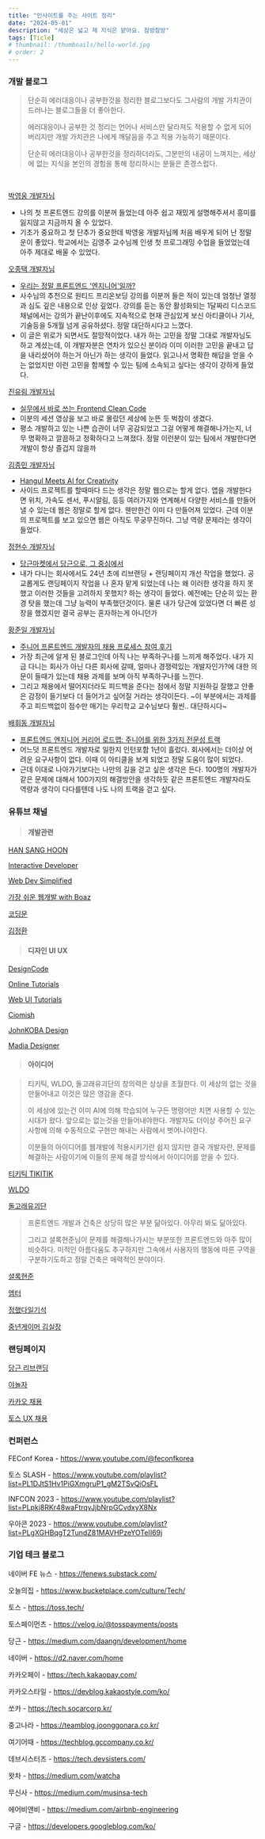 ```yaml
---
title: "인사이트를 주는 사이트 정리"
date: "2024-05-01"
description: "세상은 넓고 제 지식은 얕아요. 참방참방"
tags: [Ticle]
# thumbnail: /thumbnails/hello-world.jpg
# order: 2
---
```


### 개발 블로그

> 단순히 에러대응이나 공부한것을 정리한 블로그보다도 그사람의 개발 가치관이 드러나는 블로그들을 더 좋아한다.
>
> 에러대응이나 공부한 것 정리는 언어나 서비스만 달라져도 적용할 수 없게 되어버리지만 개발 가치관은 나에게 깨달음을 주고 적용 가능하기 때문이다.
>
> 단순히 에러대응이나 공부한것을 정리하더라도, 그분만의 내공이 느껴지는, 세상에 없는 지식을 본인의 경험을 통해 정리하시는 분들은 존경스럽다.

<br/>
 
[박영웅 개발자님](https://www.heropy.dev/)

- 나의 첫 프론트엔드 강의를 이분꺼 들었는데 아주 쉽고 재밌게 설명해주셔서 흥미를 잃지않고 지금까지 올 수 있었다.
- 기초가 중요하고 첫 단추가 중요한데 박영웅 개발자님께 처음 배우게 되어 난 정말 운이 좋았다. 학교에서는 김영주 교수님께 인생 첫 프로그래밍 수업을 들었었는데 아주 제대로 배울 수 있었다.

[오종택 개발자님](https://saengmotmi.netlify.app/)

- [우리는 정말 프론트엔드 '엔지니어'일까?](https://saengmotmi.netlify.app/article/frontend_architecture/)
- 사수님의 추천으로 원티드 프리온보딩 강의를 이분꺼 들은 적이 있는데 엄청난 열정과 심도 깊은 내용으로 인상 깊었다. 강의를 듣는 동안 활성화되는 1달짜리 디스코드 채널에서는 강의가 끝난이후에도 지속적으로 현재 관심있게 보신 아티클이나 기사, 기술등을 5개월 넘게 공유하셨다. 정말 대단하시다고 느꼈다.
- 이 글은 위로가 되면서도 절망적이었다. 내가 하는 고민을 정말 그대로 개발자님도 하고 계셨는데, 이 개발자분은 연차가 있으신 분이라 이미 이러한 고민을 끝내고 답을 내리셨어야 하는거 아닌가 하는 생각이 들었다. 읽고나서 명확한 해답을 얻을 수는 없었지만 이런 고민을 함께할 수 있는 팀에 소속되고 싶다는 생각이 강하게 들었다.

[진유림 개발자님](https://milooy.github.io/TIL/)

- [실무에서 바로 쓰는 Frontend Clean Code](https://www.youtube.com/watch?v=edWbHp_k_9Y)
- 이분의 세션 영상을 보고 바로 몰랐던 세상에 눈뜬 듯 벅참이 생겼다.
- 평소 개발하고 있는 나쁜 습관이 너무 공감되었고 그걸 어떻게 해결해나가는지, 너무 명확하고 깔끔하고 정확하다고 느껴졌다. 정말 이런분이 있는 팀에서 개발한다면 개발이 항상 즐겁지 않을까

[김종민 개발자님](https://blog.cmiscm.com/?page_id=5945)

- [Hangul Meets AI for Creativity](https://blog.cmiscm.com/?p=6050)
- 사이드 프로젝트를 할때마다 드는 생각은 정말 웹으로는 할게 없다. 앱을 개발한다면 위치, 가속도 센서, 푸시알림, 등등 여러가지와 연계해서 다양한 서비스를 만들어 낼 수 있는데 웹은 정말로 할게 없다. 웬만한건 이미 다 만들어져 있었다. 근데 이분의 프로젝트를 보고 있으면 웹은 아직도 무궁무진하다. 그냥 역량 문제라는 생각이 들었다.

[정현수 개발자님](https://junghyeonsu.com/)

- [당근마켓에서 당근으로, 그 중심에서](https://junghyeonsu.com/posts/daangn-rebranding/)
- 내가 다니는 회사에서도 24년 초에 리브랜딩 + 랜딩페이지 개선 작업을 했었다. 공교롭게도 랜딩페이지 작업을 나 혼자 맡게 되었는데 나는 왜 이러한 생각을 하지 못했고 이러한 것들을 고려하지 못했지? 하는 생각이 들었다. 예전에는 단순히 있는 환경 탓을 했는데 그냥 능력이 부족했던것이다. 물론 내가 당근에 있었다면 더 빠른 성장을 했겠지만 결국 공부는 혼자하는게 아니던가

[황준일 개발자님](https://junilhwang.github.io/TIL/)

- [주니어 프론트엔드 개발자의 채용 프로세스 참여 후기](https://zuminternet.github.io/zum-front-recurit-review/)
- 가장 최근에 알게 된 블로그인데 아직 나는 부족하구나를 느끼게 해주었다. 내가 지금 다니는 회사가 아닌 다른 회사에 갈때, 얼마나 경쟁력있는 개발자인가?에 대한 의문이 들때가 있는데 채용 과제를 보며 아직 부족하구나를 느낀다.
- 그리고 채용에서 떨어지더라도 피드백을 준다는 점에서 정말 지원하길 잘했고 안좋은 감정이 들기보다 더 들어가고 싶어질 거라는 생각이든다. ~이 부분에서는 과제를 주고 피드백없이 점수만 매기는 우리학교 교수님보다 훨씬.. 대단하시다~

[배휘동 개발자님](https://steady-study.super.site/)

- [프론트엔드 엔지니어 커리어 로드맵: 주니어를 위한 3가지 전문성 트랙](https://steady-study.super.site/frontend-engineer-career-roadmap)
- 어느덧 프론트엔드 개발자로 일한지 인턴포함 1년이 흘렀다. 회사에서는 더이상 어려운 요구사항이 없다. 이때 이 아티클을 보게 되었고 정말 도움이 많이 되었다.
- 근데 이대로 나아가기보다는 나만의 길을 걷고 싶은 생각은 든다. 100명의 개발자가 같은 문제에 대해서 100가지의 해결방안을 생각하듯 같은 프론트엔드 개발자라도 역량과 생각이 다다를텐데 나도 나의 트랙을 걷고 싶다.

### 유튜브 채널

> #### 개발관련

[HAN SANG HOON](https://www.youtube.com/@josehp_han)

[Interactive Developer](https://www.youtube.com/@cmiscm)

[Web Dev Simplified](https://www.youtube.com/@WebDevSimplified)

[가장 쉬운 웹개발 with Boaz](https://www.youtube.com/@withBoaz)

[코딩문](https://www.youtube.com/@codingmoon)

[김정환](https://www.youtube.com/@jeonghwan_kim)

> #### 디자인 UI UX

[DesignCode](https://www.youtube.com/@DesignCodeTeam)

[Online Tutorials](https://www.youtube.com/@OnlineTutorialsYT)

[Web UI Tutorials](https://www.youtube.com/@webuitutorials)

[Ciomish](https://www.youtube.com/@ciomish)

[JohnKOBA Design](https://www.youtube.com/@JohnKOBADesign)

[Madia Designer](https://www.youtube.com/@UXUIDesign)

> #### 아이디어

> 티키틱, WLDO, 돌고래유괴단의 창의력은 상상을 초월한다. 이 세상의 없는 것을 만들어내고 이것은 많은 영감을 준다.
>
> 이 세상에 있는건 이미 AI에 의해 학습되어 누구든 명령어만 치면 사용할 수 있는 시대가 왔다. 앞으로는 없는것을 만들어내야한다. 개발자도 더이상 주어진 요구사항에 의해 수동적으로 구현만 해내는 사람에서 벗어나야한다.
>
> 이분들의 아이디어를 웹개발에 적용시키기란 쉽지 않지만 결국 개발자란, 문제를 해결하는 사람이기에 이들의 문제 해결 방식에서 아이디어를 얻을 수 있다.

[티키틱 TIKITIK](https://www.youtube.com/@tikitik_official)

[WLDO](https://www.youtube.com/@WLDO100)

[돌고래유괴단](https://www.youtube.com/@DolphinersOfficial)

> 프론트엔드 개발과 건축은 상당히 많은 부분 닮아있다. 아무리 봐도 닮아있다.
>
> 그리고 셜록현준님이 문제를 해결해나가시는 부분또한 프론트엔드와 아주 많이 비슷하다. 미적인 아름다움도 추구하지만 그속에서 사용자의 행동에 따른 구역을 구분하기도하고 정말 건축은 매력적인 분야이다.

[셜록현준](https://www.youtube.com/@Sherlock_HJ)

[엠터](https://www.youtube.com/@mter)

[정했다일기석](https://www.youtube.com/@GiseokHeWorked)

[중년게이머 김실장](https://www.youtube.com/@memolkim)

### 랜딩페이지

[당근 리브랜딩](https://brandnew.daangn.com/?source=post_page-----b41d866df9b7--------------------------------)

[야놀자](https://www.yanoljagroup.com/ko?gad_source=1&gclid=Cj0KCQjw0MexBhD3ARIsAEI3WHJut5x7QdRTgclg5q8wUiDOSxv4cOzeSbjbxqmYNmU4ymTy6CjUiIEaAuN1EALw_wcB)

[카카오 채용](https://recruit.kakaobank.com/)

[토스 UX 채용](https://toss.im/career/ux-platform-2024)

### 컨퍼런스

FEConf Korea - https://www.youtube.com/@feconfkorea

토스 SLASH - https://www.youtube.com/playlist?list=PL1DJtS1Hv1PiGXmgruP1_gM2TSvQiOsFL

INFCON 2023 - https://www.youtube.com/playlist?list=PLpkj8RKr48waFtrqvJjbNrpGCvdxyX8Nx

우아콘 2023 - https://www.youtube.com/playlist?list=PLgXGHBqgT2TundZ81MAVHPzeYOTeII69j

### 기업 테크 블로그

네이버 FE 뉴스 - https://fenews.substack.com/

오늘의집 - https://www.bucketplace.com/culture/Tech/

토스 - https://toss.tech/

토스페이먼츠 - https://velog.io/@tosspayments/posts

당근 - https://medium.com/daangn/development/home

네이버 - https://d2.naver.com/home

카카오페이 - https://tech.kakaopay.com/

카카오스타일 - https://devblog.kakaostyle.com/ko/

쏘카 - https://tech.socarcorp.kr/

중고나라 - https://teamblog.joonggonara.co.kr/

여기어때 - https://techblog.gccompany.co.kr/

데브시스터즈 - https://tech.devsisters.com/

왓차 - https://medium.com/watcha

무신사 - https://medium.com/musinsa-tech

에어비앤비 - https://medium.com/airbnb-engineering

구글 - https://developers.googleblog.com/ko/
